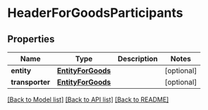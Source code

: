 # HeaderForGoodsParticipants

## Properties
Name | Type | Description | Notes
------------ | ------------- | ------------- | -------------
**entity** | [**EntityForGoods**](EntityForGoods.md) |  | [optional] 
**transporter** | [**EntityForGoods**](EntityForGoods.md) |  | [optional] 

[[Back to Model list]](../README.md#documentation-for-models) [[Back to API list]](../README.md#documentation-for-api-endpoints) [[Back to README]](../README.md)


